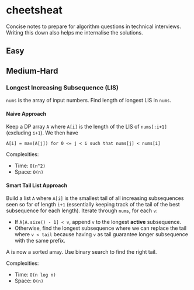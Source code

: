 # cheetsheat

Concise notes to prepare for algorithm questions in technical interviews.
Writing this down also helps me internalise the solutions.

## Easy

## Medium-Hard

### Longest Increasing Subsequence (LIS)

`nums` is the array of input numbers.
Find length of longest LIS in `nums`.

#### Naive Approach

Keep a DP array `A` where `A[i]` is the length of the LIS of `nums[:i+1]` (excluding `i+1`).
We then have
```
A[i] = max(A[j]) for 0 <= j < i such that nums[j] < nums[i]
```

Complexities:
- Time: `O(n^2)`
- Space: `O(n)`

#### Smart Tail List Approach

Build a list `A` where `A[i]` is the smallest tail of all increasing subsequences seen so far of length `i+1` 
(essentially keeping track of the tail of the best subsequence for each length).
Iterate through `nums`, for each `v`:
-  If `A[A.size() - 1] < v`, append `v` to the longest **active** subsequence.
-  Otherwise, find the longest subsequence where we can replace the tail where `v < tail` because having `v` as tail guarantee longer subsequence with the same prefix.

A is now a sorted array. Use binary search to find the right tail.

Complexities:
- Time: `O(n log n)`
- Space: `O(n)`
